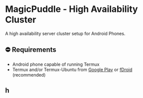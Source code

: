 # MagicPuddle - High Availability Cluster

A high availability server cluster setup for Android Phones.

## ⛔️ Requirements

* Android phone capable of running Termux
* Termux and/or Termux-Ubuntu from [Google Play](https://play.google.com/store/apps/details?id=com.termux) or [fDroid](https://f-droid.org/en/packages/com.termux/) (recommended)

## h